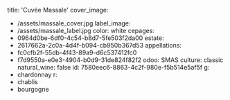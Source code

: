 title: 'Cuvée Massale'
cover_image:
  - /assets/massale_cover.jpg
label_image:
  - /assets/massale_label.jpg
color: white
cepages:
  - 0964d0be-6df0-4c54-b8d7-5fe503f2da00
estate:
  - 2617662a-2c0a-4d4f-b094-cb950b367d53
appellations:
  - fc0cfb2f-55db-4f43-89a9-d6c537412fc0
  - f7d9550a-e0e3-4904-b0d9-31de824f82f2
odoo: SMAS
culture: classic
natural_wine: false
id: 7580eec6-8863-4c2f-980e-f5b514e5af5f
g:
  - chardonnay
r:
  - chablis
  - bourgogne
